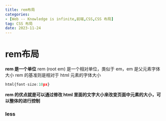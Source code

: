 ```yaml
---
title: rem布局
categories: 
- [Web -- Knowledge is infinite,前端,CSS,CSS 布局]
tag: CSS 布局
date: 2023-11-24
---
```

# rem布局
**rem 是一个单位**
rem (root em) 是一个相对单位，类似于 em，em 是父元素字体大小
rem 的基准则是相对于 html 元素的字体大小
```typescript
html{font-size:10px}
```
**rem 的优点就是可以通过修改 html 里面的文字大小来改变页面中元素的大小，可以整体的进行控制**
### less


